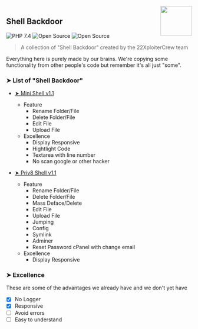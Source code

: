 <img src="https://avatars1.githubusercontent.com/u/53482167?s=460&u=356b541b554b8453d35aeef88edc1ffb2ea36581&v=4" align="right" width="85" height="80" />

## Shell Backdoor
![PHP 7.4](https://img.shields.io/badge/PHP-7.4.12-brightgreen)
![Open Source](https://img.shields.io/badge/License-MIT-brightgreen)
![Open Source](https://img.shields.io/badge/Open%20Source-%E2%9D%A4-brightgreen.svg)
> A collection of "Shell Backdoor" created by the 22XploiterCrew team

Everything here is purely made by our brains. We're copying some functionality from other people's code but remember it's all just "some".

### ➤ List of "Shell Backdoor"
* [➤ Mini Shell v1.1](https://github.com/22XploiterCrew-Team/Shell-Backdoor/blob/main/mini-shell-v1.1.php)
  * Feature
    * Rename Folder/File
    * Delete Folder/File
    * Edit File
    * Upload File
  * Excellence
    * Display Responsive
    * Hightlight Code
    * Textarea with line number
    * No scan google or other hacker

* [➤ Priv8 Shell v1.1](https://github.com/22XploiterCrew-Team/Shell-Backdoor/blob/main/22XploiterCrew-Priv8-Shellv1.1.php)
  * Feature
    * Rename Folder/File
    * Delete Folder/File
    * Mass Deface/Delete
    * Edit File
    * Upload File
    * Jumping
    * Config
    * Symlink
    * Adminer
    * Reset Password cPanel with change email
  * Excellence
    * Display Responsive

### ➤  Excellence
These are some of the advantages we already have and we don't yet have
* [x] No Logger
* [x] Responsive
* [ ] Avoid errors
* [ ] Easy to understand
